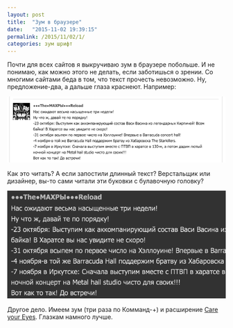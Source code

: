 ```yaml
---
layout: post
title:  "Зум в браузере"
date:   "2015-11-02 19:39:15"
permalink: /2015/11/02/1/
categories: зум шрифт
---
```

Почти для всех сайтов я выкручиваю зум в браузере побольше. И не понимаю, как можно этого не делать, если заботишься о зрении. Со многими сайтами беда в том, что текст прочесть невозможно. Ну, предложение-два, а дальше глаза краснеют. Например:

![screenshot](/assets/static/Screen-Shot-2015-11-02-at-22.29.19.png)

Как это читать? А если запостили длинный текст? Верстальщик или дизайнер, вы-то сами читали эти буковки с булавочную головку?

![screenshot](/assets/static/Screen-Shot-2015-11-02-at-22.30.18.png)

Другое дело. Имеем зум (три раза по Комманд-+) и расширение
[Care your Eyes](https://chrome.google.com/webstore/detail/care-your-eyes/fidmpnedniahpnkeomejhnepmbdamlhl?hl=ru
). Глазкам намного лучше.
